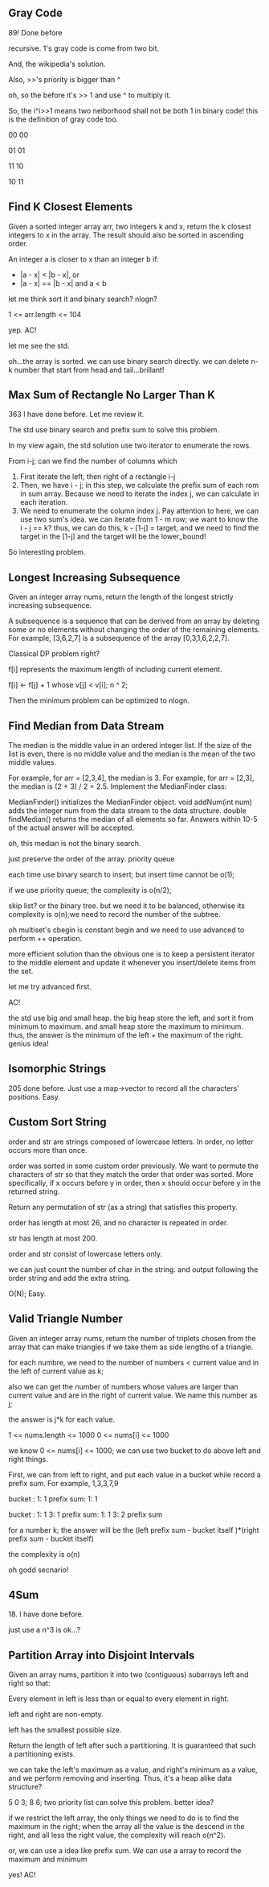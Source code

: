 ## Gray Code

89! Done before

recursive. 1's gray code is come from two bit.

And, the wikipedia's solution. 

Also, >>'s priority is bigger than ^

oh, so the before it's >> 1 and use ^ to multiply it.

So, the i^i>>1 means two neiborhood shall not be both 1 in binary code! this is the definition of gray code too.

00 00

01 01

11 10

10 11

## Find K Closest Elements

Given a sorted integer array arr, two integers k and x, return the k closest integers to x in the array. The result should also be sorted in ascending order.

An integer a is closer to x than an integer b if:

* |a - x| < |b - x|, or
* |a - x| == |b - x| and a < b

let me think sort it and binary search? nlogn?

1 <= arr.length <= 104

yep. AC!

let me see the std.

oh...the array is sorted. we can use binary search directly. we can delete n-k number that start from head and tail...brillant!

## Max Sum of Rectangle No Larger Than K

363 I have done before. Let me review it.

The std use binary search and prefix sum to solve this problem. 

In my view again, the std solution use two iterator to enumerate the rows.

From i-j; can we find the number of columns which

1. First iterate the left, then right of a rectangle i-j
2. Then, we have i - j; in this step, we calculate the prefix sum of each rom in sum array. Because we need to iterate the index j, we can calculate in each iteration.
3. We need to enumerate the column index j. Pay attention to here, we can use two sum's idea. we can iterate from 1 - m row; we want to know the i - j == k? thus, we can do this, k - [1-j] = target, and we need to find the target in the [1-j] and the target will be the lower_bound!

So interesting problem.

##  Longest Increasing Subsequence

Given an integer array nums, return the length of the longest strictly increasing subsequence.

A subsequence is a sequence that can be derived from an array by deleting some or no elements without changing the order of the remaining elements. For example, [3,6,2,7] is a subsequence of the array [0,3,1,6,2,2,7].

Classical DP problem right?

f[i] represents the maximum length of including current element.

f[i] <- f[j] + 1 whose v[j] < v[i]; n ^ 2;

Then the minimum problem can be optimized to nlogn. 

<!-- And we can use some idea of montonic queue  -->

<!-- we know that, the element whose value > current value but length <= current value, this element is meaningless. then we can use binary search to find the corresponding maximum length value. -->

## Find Median from Data Stream

The median is the middle value in an ordered integer list. If the size of the list is even, there is no middle value and the median is the mean of the two middle values.

For example, for arr = [2,3,4], the median is 3.
For example, for arr = [2,3], the median is (2 + 3) / 2 = 2.5.
Implement the MedianFinder class:

MedianFinder() initializes the MedianFinder object.
void addNum(int num) adds the integer num from the data stream to the data structure.
double findMedian() returns the median of all elements so far. Answers within 10-5 of the actual answer will be accepted.

oh, this median is not the binary search. 

just preserve the order of the array. priority queue

each time use binary search to insert; but insert time cannot be o(1);

if we use priority queue; the complexity is o(n/2);

skip list? or the binary tree. but we need it to be balanced, otherwise its complexity is o(n);we need to record the number of the subtree.

oh multiset's cbegin is constant begin and we need to use advanced to perform ++ operation.

more efficient solution than the obvious one is to keep a persistent iterator to the middle element and update it whenever you insert/delete items from the set. 

let me try advanced first.

AC!

the std use big and small heap. the big heap store the left, and sort it from minimum to maximum. and small heap store the maximum to minimum. thus, the answer is the minimum of the left + the maximum of the right. genius idea!

## Isomorphic Strings

205 done before. Just use a map->vector to record all the characters' positions. Easy.

## Custom Sort String

order and str are strings composed of lowercase letters. In order, no letter occurs more than once.

order was sorted in some custom order previously. We want to permute the characters of str so that they match the order that order was sorted. More specifically, if x occurs before y in order, then x should occur before y in the returned string.

Return any permutation of str (as a string) that satisfies this property.

order has length at most 26, and no character is repeated in order.

str has length at most 200.

order and str consist of lowercase letters only.

we can just count the number of char in the string. and output following the order string and add the extra string.

O(N); Easy.

## Valid Triangle Number

Given an integer array nums, return the number of triplets chosen from the array that can make triangles if we take them as side lengths of a triangle.

for each numbre, we need to the number of numbers < current value and in the left of current value as k;

also we can get the number of numbers whose values are larger than current value and are in the right of current value. We name this number as j;

the answer is j*k for each value. 

1 <= nums.length <= 1000
0 <= nums[i] <= 1000

we know 0 <= nums[i] <= 1000; we can use two bucket to do above left and right things.

First, we can from left to right, and put each value in a bucket while record a prefix sum. For example, 1,3,3,7,9

bucket : 1: 1 prefix sum: 1: 1

bucket : 1: 1 3: 1 prefix sum: 1: 1 3: 2 prefix sum 

for a number k; the answer will be the (left prefix sum - bucket itself )*(right prefix sum - bucket itself)

the complexity is o(n)

oh godd secnario!

## 4Sum 

18\. I have done before. 

just use a n^3 is ok...? 

## Partition Array into Disjoint Intervals

Given an array nums, partition it into two (contiguous) subarrays left and right so that:

Every element in left is less than or equal to every element in right.

left and right are non-empty.

left has the smallest possible size.

Return the length of left after such a partitioning.  It is guaranteed that such a partitioning exists.

we can take the left's maximum as a value, and right's minimum as a value, and we perform removing and inserting. Thus, it's a heap alike data structure?

5 0 3; 8 6; two priority list can solve this problem. better idea?

if we restrict the left array, the only things we need to do is to find the maximum in the right; when the array all the value is the descend in the right, and all less the right value,  the complexity will reach o(n^2).

or, we can use a idea like prefix sum. We can use a array to record the maximum and minimum

yes! AC! 